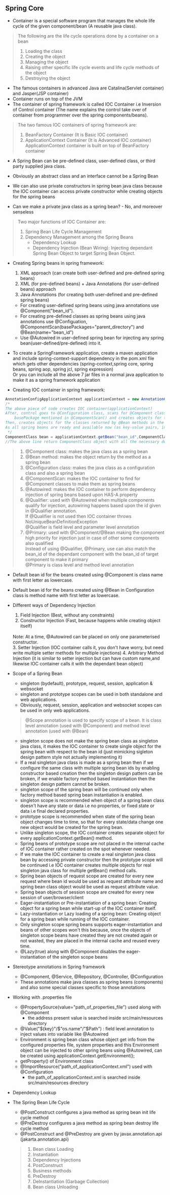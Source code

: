 ## Spring Core

* Container is a special software program that manages the whole life cycle of the given component/bean (A reusable java class).

> The following are the life cycle operations done by a container on a bean
> 1. Loading the class
> 2. Creating the object
> 3. Managing the object
> 4. Raising other specific life cycle events and life cycle methods of the object
> 5. Destroying the object

* The famous containers in advanced Java are Catalina(Servlet container) and Jasper(JSP container)
* Container runs on top of the JVM
* The container of spring framework is called IOC Container i.e Inversion of Control container (The 
name explains the control take over of container from programmer over the spring components/beans).

> The two famous IOC containers of spring framework are:
> 1. BeanFactory Container (It is Basic IOC container)
> 2. ApplicationContext Container (It is Advanced IOC container)
    ApplicationContext container is built on top of BeanFactory container

* A Spring Bean can be pre-defined class, user-defined class, or third party supplied java class.
* Obviously an abstract class and an interface cannot be a Spring Bean 

* We can also use private constructors in spring bean java class because the IOC container can access private constructor while creating objects for the spring beans
* Can we make a private java class as a spring bean? - No, and moreover senseless

> Two major functions of IOC Container are:
> 1. Spring Bean Life Cycle Management
> 2. Dependency Management among the Spring Beans
>    * Dependency Lookup
>    * Dependency Injection (Bean Wiring): Injecting dependant Spring Bean Object to target Spring Bean Object.

* Creating Spring beans in spring framework:
  1. XML approach (can create both user-defined and pre-defined spring beans)
  2. XML (for pre-defined beans) + Java Annotations (for user-defined beans) approach
  3. Java Annotations (for creating both user-defined and pre-defined spring beans)
  * For creating user-defined spring beans using java annotations use @Component("bean_id").
  * For creating pre-defined classes as spring beans using java annotations use @Configuation, @ComponentScan(basePackages="parent_directory") and @Bean(name="bean_id")
  * Use @Autowired in user-defined spring bean for injecting any spring bean(user-defined/pre-defined) into it.

* To create a SpringFramework application, create a maven application and include spring-context-support dependency in the pom.xml file
   which gets other dependencies (spring-context,spring core, spring beans, spring aop, spring jcl, spring expression)
  <br> 
  Or you can include all the above 7 jar files in a normal java application to make it as a spring framework application

* Creating IOC container in spring framework:
```java
AnnotationConfigApplicationContext applicationContext = new AnnotationConfigApplicationContext(ConfigClass.class);
/*
The above piece of code creates IOC container(applicationContext)
After, control goes to @Configuration class, scans for @Component classes in entire package and its sub packages of 
    basePackage mentioned in @ComponentScan() and creates objects for the component classes
Then, creates objects for the classes returned by @Bean methods in the configuration class
As all spring beans are ready and available now (as key-value pairs, in cache maintained by IOC container), IOC container performs dependency injection whenever necessary.
 */
ComponentClass bean = applicationContext.getBean("bean_id",ComponentClass.class);
//The above line return ComponentClass object with all the necessary dependency injections performed.
```

> 1. @Component class: makes the java class as a spring bean
> 2. @Bean method: makes the object return by the method as a spring bean
> 3. @Configuration class: makes the java class as a configuration class and also a spring bean
> 4. @ComponentScan: makes the IOC container to find for @Component classes to make them as spring beans
> 5. @Autowired: makes the IOC container to perform dependency injection of spring beans based upon HAS-A property
> 6. @Qualifier: used with @Autowired when multiple components qualify for injection, autowiring happens based upon the id given in @Qualifier annotation.
> <br> If @Qualifier is not used then IOC container throws NoUniqueBeanDefinitionException
> <br> @Qualifier is field level and parameter level annotation
> 7. @Primary: used with @Component/@Bean making the component high priority for injection just in case of other some components also qualified
> <br> Instead of using @Qualifier, @Primary, use can also match the bean_id of the dependant component with the bean_id of target component to make it primary
> <br> @Primary is class level and method level annotation

* Default bean id for the beans created using @Component is class name with first letter as lowercase.
* Default bean id for the beans created using @Bean in Configuration class is method name with first letter as lowercase.

* Different ways of Dependency Injection
  1. Field Injection (Best, without any constraints)
  2. Constructor Injection (Fast, because happens while creating object itself)
  <br>
  Note: At a time, @Autowired can be placed on only one parameterised constructor.
  <br>
  3. Setter Injection (IOC container calls it, you don't have worry, but need write multiple setter methods for multiple injections)
  4. Arbitrary Method Injection (it is similar to setter injection but can have custom name,and likewise IOC container calls it with the dependant bean object)

* Scope of a Spring Bean
    * singleton (bydefault), prototype, request, session, application & websocket 
    * singleton and prototype scopes can be used in both standalone and web applications.
    * Obviously, request, session, application and websocket scopes can be used in only web applications.
    > @Scope annotation is used to specify scope of a bean.
    > It is class level annotation (used with @Component) and method level annotation (used with @Bean)
    * singleton scope does not make the spring bean class as singleton java class, it makes the 
        IOC container to create single object for the spring bean with respect to the bean id 
        (just mimicking sigleton design pattern style not actually implementing it)
    * If a real singleton java class is made as a spring bean then if we configure the same class with multiple
        spring bean ids by enabling constructor based creation then the singleton design pattern can be broken, if we
        enable factory method based instantiation then the singleton design pattern cannot be broken.
    * singleton scope of the spring bean will be continued only when factory method based spring bean instantiation is enabled.
    * singleton scope is recommended when object of a spring bean class doesn't have any state or data i.e no properties, or fixed state or data i.e
        final declared properties.
    * prototype scope is recommended when state of the spring bean object changes time to time, so that for every state/data change one new object would be created
        for the spring bean.
    * Unlike singleton scope, the IOC container creates separate object for every applicationContext.getBean() method.
    * Spring beans of prototype scope are not placed in the internal cache of IOC container rather created on the spot whenever needed.
    * If we make the IOC container to create a real singleton java class bean by accessing private constructor then the prototype scope will be continued i.e
       IOC container creates multiple objects for real singleton java class for multiple getBean() method calls.
    * Spring bean objects of request scope are created for every new request where bean id would be used as request attribute 
       name and spring bean class object would be used as request attribute value.
    * Spring bean objects of session scope are created for every new session of user/browser/client
    * Eager-instantiation or Pre-instantiation of a spring bean: Creating object for a spring bean while start-up of the IOC container itself.
    * Lazy-instantiation or Lazy loading of a spring bean: Creating object for a spring bean while running of the IOC container.
    * Only singleton scope spring beans supports eager-instantiation and beans of other scopes won't this because, once the objects of singleton scope beans have created
         they are not created again or not wasted, they are placed in the internal cache and reused every time.
    * @Lazy(true) along with @Component disables the eager-instantiation of the singleton scope beans

* Stereotype annotations in Spring framework
  * @Component, @Service, @Repository, @Controller, @Configuration
  * These annotations make java classes as spring beans (components) and also some special classes specific to those annotations

* Working with .properties file
  * @PropertySource(value="path_of_properties_file") used along with @Component
    * the address present value is searched inside src/main/resources directory
  * @Value("${key}"/$"os.name"/"$Path") : field level annotation to inject values into variable like @Autowired
  * Environment is spring bean class whose object get info from the configured properties file, system properties
     and this Environment object can be injected to other spring beans using @Autowired, can be created using applicationContext.getEnvironment();
  * getProperty() of Environment class
  * @ImportResource("path_of_applicationContext.xml") used with @Configuration
    * the path_of_applicationContext.xml is searched inside src/main/resources directory
  
* Dependency Lookup

* The Spring Bean Life Cycle
  * @PostConstruct configures a java method as spring bean init life cycle method
  * @PreDestroy configures a java method as spring bean destroy life cycle method
  * @PostConstruct and @PreDestroy are given by javax.annotation.api (jakarta.annotation.api)
  > 1. Bean class Loading
  > 2. Instantiation
  > 3. Dependency Injections
  > 4. PostConstruct
  > 5. Business methods
  > 6. PreDestroy
  > 7. DeInstantiation (Garbage Collection)
  > 8. Bean class Unloading